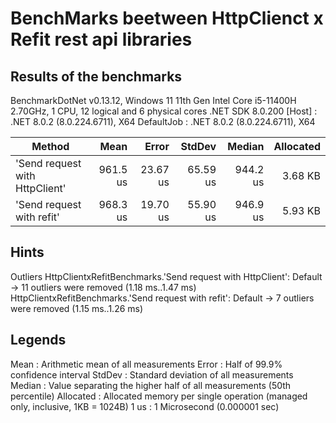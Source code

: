﻿# BenchMarks beetween HttpClienct x Refit rest api libraries

## Results of the benchmarks

BenchmarkDotNet v0.13.12, Windows 11
11th Gen Intel Core i5-11400H 2.70GHz, 1 CPU, 12 logical and 6 physical cores
.NET SDK 8.0.200
  [Host]     : .NET 8.0.2 (8.0.224.6711), X64
  DefaultJob : .NET 8.0.2 (8.0.224.6711), X64

| Method                         | Mean     | Error    | StdDev   | Median   | Allocated |
|------------------------------- |---------:|---------:|---------:|---------:|----------:|
| 'Send request with HttpClient' | 961.5 us | 23.67 us | 65.59 us | 944.2 us |   3.68 KB |
| 'Send request with refit'      | 968.3 us | 19.70 us | 55.90 us | 946.9 us |   5.93 KB |

## Hints

Outliers
  HttpClientxRefitBenchmarks.'Send request with HttpClient': Default -> 11 outliers were removed (1.18 ms..1.47 ms)
  HttpClientxRefitBenchmarks.'Send request with refit': Default      -> 7 outliers were removed (1.15 ms..1.26 ms)

## Legends

Mean      : Arithmetic mean of all measurements
Error     : Half of 99.9% confidence interval
StdDev    : Standard deviation of all measurements
Median    : Value separating the higher half of all measurements (50th percentile)
Allocated : Allocated memory per single operation (managed only, inclusive, 1KB = 1024B)
1 us      : 1 Microsecond (0.000001 sec)